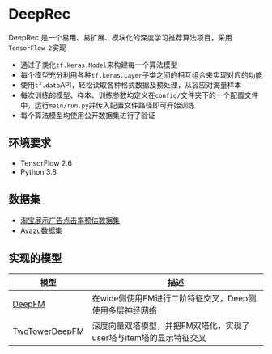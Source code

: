 # DeepRec
DeepRec 是一个易用、易扩展、模块化的深度学习推荐算法项目，采用 `TensorFlow 2`实现
- 通过子类化`tf.keras.Model`来构建每一个算法模型
- 每个模型充分利用各种`tf.keras.Layer`子类之间的相互组合来实现对应的功能
- 使用`tf.data`API，轻松读取各种格式数据及预处理，从容应对海量样本
- 每次训练的模型、样本、训练参数均定义在`config/`文件夹下的一个配置文件中，运行`main/run.py`并传入配置文件路径即可开始训练
- 每个算法模型均使用公开数据集进行了验证

## 环境要求
* TensorFlow 2.6
* Python 3.8

## 数据集
- [淘宝展示广告点击率预估数据集](https://tianchi.aliyun.com/dataset/56)
- [Avazu数据集](https://www.kaggle.com/c/avazu-ctr-prediction/data?spm=a2c4g.11186623.0.0.46319507CFcyDY)

## 实现的模型
| 模型   |  描述   |
| ---- | ---- |
|   [DeepFM](https://www.ijcai.org/proceedings/2017/0239.pdf)   |   在wide侧使用FM进行二阶特征交叉，Deep侧使用多层神经网络   |
|   TwoTowerDeepFM   |   深度向量双塔模型，并把FM双塔化，实现了user塔与item塔的显示特征交叉   |


